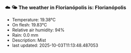 ### ☁️ 🌤️  The weather in Florianópolis is: Florianópolis

- Temperature: 19.38°C
- On flesh: 19.83°C
- Relative air humidity: 94%
- Rain: 0.0 mm
- Description: Mist
- last updated: 2025-10-03T11:13:48.487053
